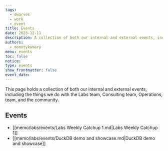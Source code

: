 ```yaml
---
tags:
  - dwarves
  - work
  - event
title: Events
date: 2023-12-11
description: A collection of both our internal and external events, including the things we do with the Labs team, Consulting team, Operations, team, and the community.
authors:
  - monotykamary
menu: events
toc: false
notice: 
type: events
show_frontmatter: false
event_date:
---
```

This page holds a collection of both our internal and external events, including the things we do with the Labs team, Consulting team, Operations, team, and the community.

## Events

- [[memo/labs/events/Labs Weekly Catchup 1.md|Labs Weekly Catchup 1]]
- [[memo/labs/events/DuckDB demo and showcase.md|DuckDB demo and showcase]]

